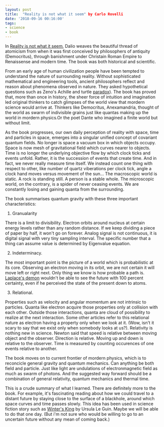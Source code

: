```yaml
---
layout: post
title:  "Reality is not what it seem" by Carlo Rovelli
date: '2018-09-16 00:16:00'
tags:
- science
- book
---
```


In [Reality is not what it seem](https://www.amazon.com/Reality-Not-What-Seems-Journey/dp/0735213925), Dalio weaves the beautiful thread of atomicism from when it was first conceived by philosophers of antiquity (Democritus), through banishment under Christain Roman Empire to Renaissense and modern time. The book was both historical and scientific.  

From an early age of human civilization people have been tempted to understand the nature of surrounding reality. Without sophisticated mathematical and engineering tools, ancient philosophers reflect and reason about phenomena observed in nature. They asked hypothetical questions such as Zeno's Achille and turtle [paradox](https://en.wikipedia.org/wiki/Zeno%27s_paradoxes)). The book has proved that, more than once in history, the sheer force of intuition and imagination led original thinkers to catch glimpses of the world view that mordern science would arrive at. Thinkers like Democritus, Anexamandria, thought of the world as swarm of indivisible grains just like quantas making up the world in mordern physics.Or the poet Dante who imagined a finite world but without limit. 

As the book progresses, our own daily perception of reality with space, time and particles in space, emerges into a singular unified concept of covariant quantum fields. No longer is space a vacuum box in which objects occupy. Space is now mesh of gravitational field which curves nearer to objects. Time is no longer the underlying objective flow by which clock ticks and events unfold. Rather, it is the succession of events that create time. And in fact, we never really measure time itself. We instead count one thing with respect to other, like number of quartz viberations per clock tick, angle a clock hand moves versus movement of the sun... The macroscopic world is static. A rock is standing still. A person is a stable whole. The microscopic world, on the contrary, is a spider of never ceasing events. We are constantly losing and gaining quanta from the surrounding. 

The book summarises quantum gravity with these three important characteristics:

1.  Granualarity

There is a limit to divisibility. Electron orbits around nucleus at certain energy levels rather than any random distance. If we keep dividing a piece of paper by half, it won't go on forever. Analog signal is not continuous, it is digital signal with very tiny sampling interval. The specific number that a thing can assume value is determined by Eigenvalue equation.

2.	Indeterminacy.

The most important point is the picture of a world which is probabilistic at its core. Observing an electron moving in its orbit, we are not certain it will move left or right next. Only thing we know is how probable a path is. [Laplace's demon](https://en.wikipedia.org/wiki/Laplace%27s_demon) wouldn't be able to see the future with 100 percent certainty, even if he perceived the state of the present down to atoms.

3.	Relational.

Properties such as velocity and angular momentum are not intrinsic to particles. Quanta like electron acquire those properties only at collision with each other. Outside those interactions, quanta are cloud of possibility to realize at the next interaction. Some other articles refer to this relational nature as electron having a property only when we look at it. (Wow, isn't it scary to say that we exist only when somebody looks at us?). Relativity is nothing new in science. Newton said that speed is relative between moving object and the observer. Direction is relative. Moving up and down is relative to the observer. Time is measured by counting occurences of one events relative to another.

The book moves on to current frontier of mordern physics, which is to reconcicle general gravity and quantum mechanics. Can anything be both field and particle. Just like light are undulations of electronmagnetic field as much as swarm of photons. And the suggested way forward should be a combination of general relativity, quantum mechanics and thermal time.

This is a crude summary of what I learned. There are definitely more to the book. For example, it's fascinating reading about how we could travel to a distant future by staying close to the surface of a blackhole, around which space curves and time passes slowly. This idea has been used in science fiction story such as [Winter's King](https://en.wikipedia.org/wiki/Winter%27s_King) by Ursula Le Guin. Maybe we will be able to do that one day. (But i'm not sure who would be willing to go to an uncertain future without any mean of coming back.) 

